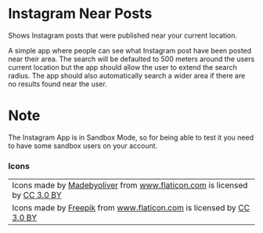 # Instagram Near Posts
Shows Instagram posts that were published near your current location.

A simple app where people can see what Instagram post have been posted near their area.
The search will be defaulted to 500 meters around the users current location but the app should allow the user to extend the search radius. The app should also automatically search a wider area if there are no results found near the user.

# Note

The Instagram App is in Sandbox Mode, so for being able to test it you need to have some sandbox users on your account.

### Icons

<table>
  <tr>
    <td>
Icons made by <a href="https://www.flaticon.com/authors/madebyoliver" title="Madebyoliver">Madebyoliver</a> from <a href="https://www.flaticon.com/" title="Flaticon">www.flaticon.com</a> is licensed by <a href="http://creativecommons.org/licenses/by/3.0/" title="Creative Commons BY 3.0" target="_blank">CC 3.0 BY</a>
    </td>
    </tr>

<tr>
    <td>
      Icons made by <a href="http://www.freepik.com" title="Freepik">Freepik</a> from <a href="https://www.flaticon.com/" title="Flaticon">www.flaticon.com</a> is licensed by <a href="http://creativecommons.org/licenses/by/3.0/" title="Creative Commons BY 3.0" target="_blank">CC 3.0 BY</a>
  </td>
    </tr>
</table>
